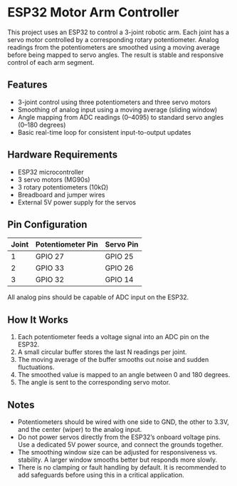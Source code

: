 # ESP32 Motor Arm Controller

This project uses an ESP32 to control a 3-joint robotic arm. Each joint has a servo motor controlled by a corresponding rotary potentiometer. Analog readings from the potentiometers are smoothed using a moving average before being mapped to servo angles. The result is stable and responsive control of each arm segment.

## Features

- 3-joint control using three potentiometers and three servo motors
- Smoothing of analog input using a moving average (sliding window)
- Angle mapping from ADC readings (0–4095) to standard servo angles (0–180 degrees)
- Basic real-time loop for consistent input-to-output updates

## Hardware Requirements

- ESP32 microcontroller
- 3 servo motors (MG90s)
- 3 rotary potentiometers (10kΩ)
- Breadboard and jumper wires
- External 5V power supply for the servos

## Pin Configuration

| Joint | Potentiometer Pin | Servo Pin |
|-------|-------------------|-----------|
| 1     | GPIO 27           | GPIO 25   |
| 2     | GPIO 33           | GPIO 26   |
| 3     | GPIO 32           | GPIO 14   |

All analog pins should be capable of ADC input on the ESP32.

## How It Works

1. Each potentiometer feeds a voltage signal into an ADC pin on the ESP32.
2. A small circular buffer stores the last N readings per joint.
3. The moving average of the buffer smooths out noise and sudden fluctuations.
4. The smoothed value is mapped to an angle between 0 and 180 degrees.
5. The angle is sent to the corresponding servo motor.

## Notes

- Potentiometers should be wired with one side to GND, the other to 3.3V, and the center (wiper) to the analog input.
- Do not power servos directly from the ESP32’s onboard voltage pins. Use a dedicated 5V power source, and connect the grounds together.
- The smoothing window size can be adjusted for responsiveness vs. stability. A larger window smooths better but responds more slowly.
- There is no clamping or fault handling by default. It is recommended to add safeguards before using this in a critical application.
